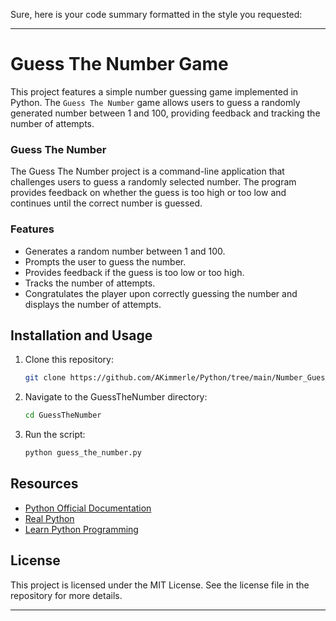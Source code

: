 Sure, here is your code summary formatted in the style you requested:

---

# Guess The Number Game

This project features a simple number guessing game implemented in Python. The `Guess The Number` game allows users to guess a randomly generated number between 1 and 100, providing feedback and tracking the number of attempts.

### Guess The Number
The Guess The Number project is a command-line application that challenges users to guess a randomly selected number. The program provides feedback on whether the guess is too high or too low and continues until the correct number is guessed.

### Features
- Generates a random number between 1 and 100.
- Prompts the user to guess the number.
- Provides feedback if the guess is too low or too high.
- Tracks the number of attempts.
- Congratulates the player upon correctly guessing the number and displays the number of attempts.

## Installation and Usage

1. Clone this repository:
    ```bash
    git clone https://github.com/AKimmerle/Python/tree/main/Number_Guesser
    ```
2. Navigate to the GuessTheNumber directory:
    ```bash
    cd GuessTheNumber
    ```
3. Run the script:
    ```bash
    python guess_the_number.py
    ```

## Resources
- [Python Official Documentation](https://docs.python.org/3/)
- [Real Python](https://realpython.com/)
- [Learn Python Programming](https://learnpythonprogramming.net/)

## License
This project is licensed under the MIT License. See the license file in the repository for more details.

---